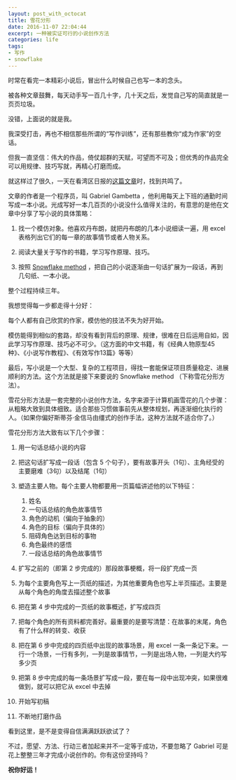 ```yaml
---
layout: post_with_octocat
title: 雪花分形
date: 2016-11-07 22:04:44
excerpt: 一种被实证可行的小说创作方法
categories: life
tags:
- 写作
- snowflake
---
```


时常在看完一本精彩小说后，冒出什么时候自己也写一本的念头。

被各种文章鼓舞，每天动手写一百几十字，几十天之后，发觉自己写的简直就是一页页垃圾。

没错，上面说的就是我。

我深受打击，再也不相信那些所谓的“写作训练”，还有那些教你“成为作家”的空话。

但我一直坚信：伟大的作品，倚仗超群的天赋，可望而不可及；但优秀的作品完全可以用规律、技巧写就，再精心打磨而成。

就这样过了很久，一天在看湾区日报的[这篇文章](https://medium.com/@gabrielgambetta/how-i-wrote-my-first-novel-during-my-daily-commute-e1d02c9447b9)时，找到共鸣了。

文章的作者是一个程序员，叫 Gabriel Gambetta ，他利用每天上下班的通勤时间写成一本小说。光成写好一本几百页的小说没什么值得关注的，有意思的是他在文章中分享了写小说的具体策略：

1. 找一个模仿对象。他喜欢丹布朗，就把丹布朗的几本小说细读一遍，用 excel 表格列出它们的每一章的故事情节或者人物关系。

2. 阅读大量关于写作的书籍，学习写作原理、技巧。

3. 按照 [Snowflake method](http://www.advancedfictionwriting.com/articles/snowflake-method/) ，把自己的小说逐渐由一句话扩展为一段话，再到几句纸、一本小说。

整个过程持续三年。

我想觉得每一步都走得十分好：

每个人都有自己欣赏的作家，模仿他的技法不失为好开始。

模仿能得到相似的套路，却没有看到背后的原理、规律，很难在日后运用自如，因此学习写作原理、技巧必不可少。（这方面的中文书籍，有《经典人物原型45种》、《小说写作教程》、《有效写作13篇》等等）

最后，写小说是一个大型、复杂的工程项目，得找一套能保证项目质量稳定、进展顺利的方法。这个方法就是接下来要说的 Snowflake method （下称雪花分形方法）。

雪花分形方法是一套完整的小说创作方法，名字来源于计算机画雪花的几个步骤：从粗略大致到具体细致。适合那些习惯做事前先从整体规划，再逐渐细化执行的人。（如果你偏好斯蒂芬·金信马由缰式的创作手法，这种方法就不适合你了。）

雪花分形方法大致有以下几个步骤：

1. 用一句话总结小说的内容

2. 把这句话扩写成一段话（包含 5 个句子），要有故事开头（1句）、主角经受的主要磨难（3句）以及结尾（1句）

3. 塑造主要人物。每个主要人物都要用一页篇幅讲述他的以下特征：
    1. 姓名
    2. 一句话总结的角色故事情节
    3. 角色的动机（偏向于抽象的）
    4. 角色的目标（偏向于具体的）
    5. 阻碍角色达到目标的事物
    6. 角色最终的感悟
    7. 一段话总结的角色故事情节

4. 扩写之前的（即第 2 步完成的）那段故事梗概，将一段扩充成一页

5. 为每个主要角色写上一页纸的描述，为其他重要角色也写上半页描述。主要是从每个角色的角度去描述整个故事

6. 把在第 4 步中完成的一页纸的故事概述，扩写成四页

7. 把每个角色的所有资料都完善好。最重要的是要写清楚：在故事的末尾，角色有了什么样的转变、收获

8. 把在第 6 步中完成的四页纸中出现的故事场景，用 excel 一条一条记下来。一行一个场景，一行有多列，一列是故事情节，一列是出场人物，一列是大约写多少页

9. 把第 8 步中完成的每一条场景扩写成一段，要在每一段中出现冲突，如果很难做到，就可以把它从 excel 中去掉

10. 开始写初稿

11. 不断地打磨作品


看到这里，是不是变得自信满满跃跃欲试了？

不过，愿望、方法、行动三者加起来并不一定等于成功，不要忽略了 Gabriel 可是花上整整三年才完成小说创作的。你有这份坚持吗？

**祝你好运！**
